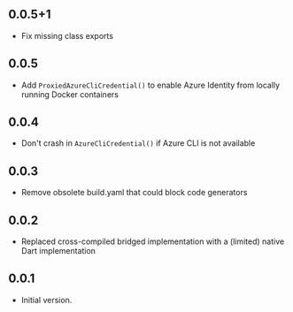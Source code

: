 ## 0.0.5+1

- Fix missing class exports

## 0.0.5

- Add `ProxiedAzureCliCredential()` to enable Azure Identity from locally running Docker containers

## 0.0.4

- Don't crash in `AzureCliCredential()` if Azure CLI is not available

## 0.0.3

- Remove obsolete build.yaml that could block code generators

## 0.0.2

- Replaced cross-compiled bridged implementation with a (limited) native Dart implementation

## 0.0.1

- Initial version.
